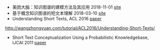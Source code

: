 + 美团大脑：知识图谱的建模方法及其应用 2018-11-01 [site](https://tech.meituan.com/meituan_AI_NLP.html)
+ 基于概念知识图谱的短文本理解 2018-03-10 [site](https://mp.weixin.qq.com/s/rdQq6vk9J37PNkUG2EBfPw)
+ Understanding Short Texts, ACL 2016 [paper](https://www.microsoft.com/en-us/research/publication/understanding-short-texts/)

http://wangzhongyuan.com/tutorial/ACL2016/Understanding-Short-Texts/

+ Short Text Conceptualization Using a Probabilistic Knowledgebase, IJCAI 2011 [paper](https://www.microsoft.com/en-us/research/publication/short-text-conceptualization-using-a-probabilistic-knowledgebase-2/)

